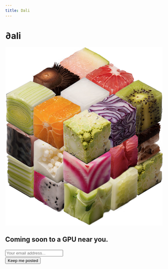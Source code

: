```yaml
---
title: Dali
---
```


<script type="text/javascript">var submitted=false;</script>
<div class="inner clearfix">
    <h1 class="title">&part;ali</h1>
    <img src="assets/images/logo.png" class="logo"/>
    <h2 class="subtitle">Coming soon to a GPU near you.</h2>
    <div class="email_form">
        <form name="gform" id="gform" enctype="text/plain" style="font-size:19px;" action="https://docs.google.com/forms/d/e/1FAIpQLSeHTrHi4rSXDhaiMOoz2A9NHwf7MzhJsXwsYs_zqZQmCUtDGQ/formResponse?" target="hidden_iframe" onsubmit="submitted=true;">
            <input class="email_form_text" type="email" tabindex="-1" name="entry.937672206" required id="entry.937672206" placeholder="Your email address..."><br>
            <input class="email_form_submit" type="submit" value="Keep me posted">
        </form>
    </div>
    <iframe name="hidden_iframe" id="hidden_iframe" style="display:none;" onload="if(submitted) {}"></iframe>
</div>
<script type="text/javascript">
  $('#gform').on('submit', function(e) {
    $('#gform *').fadeOut(0);
    $('#gform').prepend('Thank you! We will notify you when we are ready to share more about &part;ali.');
  }); 
</script>
